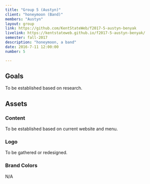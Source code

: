 ```yaml
---
title: "Group 5 (Austyn)"
client: "honeymoon (Band)"
members: "Austyn"
layout: group
link: https://github.com/KentStateWeb/f2017-5-austyn-benyak
livelink: https://kentstateweb.github.io/f2017-5-austyn-benyak/
semester: fall-2017
description: "honeymoon, a band"
date: 2016-7-11 12:00:00
number: 5

---
```


## Goals

To be established based on research.

<!--http://evesbridalwear.co.za/product/prina/-->

## Assets

### Content

To be established based on current website and menu.

### Logo

To be gathered or redesigned.

### Brand Colors

N/A
